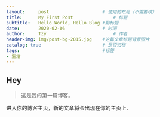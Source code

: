 ```yaml
---
layout:     post   				    # 使用的布局（不需要改）
title:      My First Post 				# 标题
subtitle:   Hello World, Hello Blog #副标题
date:       2020-02-06 				# 时间
author:     Tzy 						# 作者
header-img: img/post-bg-2015.jpg 	#这篇文章标题背景图片
catalog: true 						# 是否归档
tags:								#标签
- 生活
---
```


## Hey
>这是我的第一篇博客。

进入你的博客主页，新的文章将会出现在你的主页上.